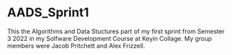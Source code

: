 # AADS_Sprint1

This the Algorithms and Data Stuctures part of my first sprint from Semester 3 2022 in my Solfware Development Course at Keyin Collage. My group members were Jacob Pritchett and Alex Frizzell.

